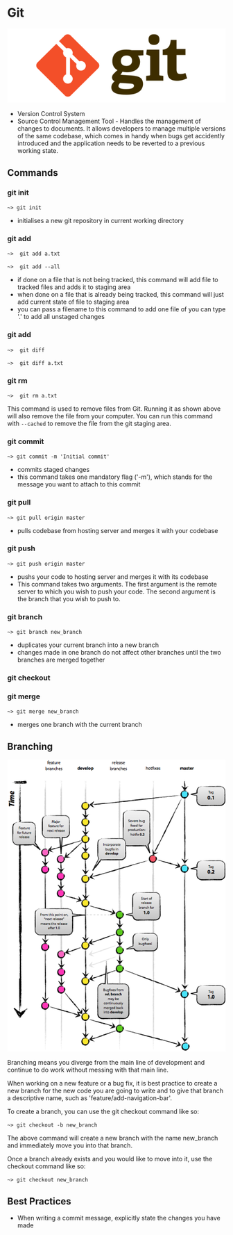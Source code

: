 # Git

![Git](../../assets/images/git.png)

- Version Control System
- Source Control Management Tool - Handles the management of changes to documents. It allows developers to manage multiple versions of the same codebase, which comes in handy when bugs get accidently introduced and the application needs to be reverted to a previous working state.

## Commands

### git init

```
~> git init
```

- initialises a new git repository in current working directory

### git add

```
~>  git add a.txt
```

```
~>  git add --all
```

- if done on a file that is not being tracked, this command will add file to tracked files and adds it to staging area
- when done on a file that is already being tracked, this command will just add current state of file to staging area
- you can pass a filename to this command to add one file of you can type '.' to add all unstaged changes

### git add

```
~>  git diff
```

```
~>  git diff a.txt
```

### git rm


```
~>  git rm a.txt
```

This command is used to remove files from Git. Running it as shown above will
also remove the file from your computer. You can run this command with `--cached`
to remove the file from the git staging area.

### git commit

```
~> git commit -m 'Initial commit'
```
- commits staged changes
- this command takes one mandatory flag ('-m'), which stands for the message you want to attach to this commit

### git pull

```
~> git pull origin master
```

- pulls codebase from hosting server and merges it with your codebase

### git push

```
~> git push origin master
```

- pushs your code to hosting server and merges it with its codebase
- This command takes two arguments. The first argument is the remote server to
 which you wish to push your code. The second argument is the branch that you
 wish to push to.



### git branch

```
~> git branch new_branch
```

- duplicates your current branch into a new branch
- changes made in one branch do not affect other branches until the two branches are merged together

### git checkout



### git merge

```
~> git merge new_branch
```

- merges one branch with the current branch


## Branching

![Git Branching](../../assets/images/git-branching.png)

Branching means you diverge from the main line of development and continue to
do work without messing with that main line.  

When working on a new feature or a bug fix, it is best practice to create a
new branch for the new code you are going to write and to give that branch
a descriptive name, such as 'feature/add-navigation-bar'.

To create a branch, you can use the git checkout command like so:

```
~> git checkout -b new_branch
```

The above command will create a new branch with the name new_branch and
immediately move you into that branch.

Once a branch already exists and you would like to move into it, use the
checkout command like so:

```
~> git checkout new_branch
```





## Best Practices
- When writing a commit message, explicitly state the changes you have made
